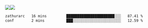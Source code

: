 <div style="display: flex; flex-direction: row;">
<img style="height: auto; width: auto;" class="img" src="https://raw.githubusercontent.com/blazepp/github-stats/master/generated/overview.svg#gh-dark-mode-only" />
<img style="height: auto; width: auto;" class="img" src="https://raw.githubusercontent.com/blazepp/github-stats/master/generated/languages.svg#gh-dark-mode-only" />
</div>

<div style="display: flex; flex-direction: row;">
<!--START_SECTION:waka-->

```txt
zathurarc   16 mins         ██████████████████████░░░   87.41 %
conf        2 mins          ███░░░░░░░░░░░░░░░░░░░░░░   12.59 %
```

<!--END_SECTION:waka-->
</div>
